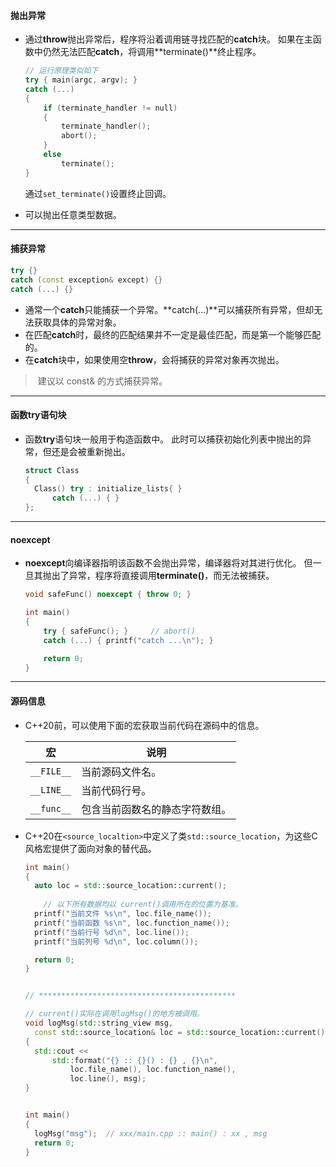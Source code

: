 #### 抛出异常

* 通过**throw**抛出异常后，程序将沿着调用链寻找匹配的**catch**块。
  如果在主函数中仍然无法匹配**catch**，将调用**terminate()**终止程序。

  ```cpp
  // 运行原理类似如下
  try { main(argc, argv); }
  catch (...)
  {
      if (terminate_handler != null)
      {
          terminate_handler();
          abort();
      }
      else
          terminate();
  }
  ```

  通过`set_terminate()`设置终止回调。

* 可以抛出任意类型数据。

---

#### 捕获异常

```cpp
try {}
catch (const exception& except) {}
catch (...) {}
```

* 通常一个**catch**只能捕获一个异常。**catch(...)**可以捕获所有异常，但却无法获取具体的异常对象。
* 在匹配**catch**时，最终的匹配结果并不一定是最佳匹配，而是第一个能够匹配的。
* 在**catch**块中，如果使用空**throw**，会将捕获的异常对象再次抛出。

> ​    建议以 const& 的方式捕获异常。

---

#### 函数try语句块


* 函数**try**语句块一般用于构造函数中。
  此时可以捕获初始化列表中抛出的异常，但还是会被重新抛出。 
  
  ```cpp
  struct Class
  {
  	Class() try : initialize_lists{ }
  		catch (...) { }
  };
  ```


---

#### noexcept

* **noexcept**向编译器指明该函数不会抛出异常，编译器将对其进行优化。
  但一旦其抛出了异常，程序将直接调用**terminate()**，而无法被捕获。

    ```cpp
    void safeFunc() noexcept { throw 0; }
    
    int main()
    {
    	try { safeFunc(); }		// abort()
    	catch (...) { printf("catch ...\n"); }
    
    	return 0;
    }
    ```

---

#### 源码信息

* C++20前，可以使用下面的宏获取当前代码在源码中的信息。

  | 宏         | 说明                           |
  | ---------- | ------------------------------ |
  | `__FILE__` | 当前源码文件名。               |
  | `__LINE__` | 当前代码行号。                 |
  | `__func__` | 包含当前函数名的静态字符数组。 |

* C++20在`<source_localtion>`中定义了类`std::source_location`，为这些C风格宏提供了面向对象的替代品。

  ```cpp
  int main()
  {
  	auto loc = std::source_location::current();
      
      // 以下所有数据均以 current()调用所在的位置为基准。
  	printf("当前文件 %s\n", loc.file_name());
  	printf("当前函数 %s\n", loc.function_name());
  	printf("当前行号 %d\n", loc.line());
  	printf("当前列号 %d\n", loc.column());
  
  	return 0;
  }
  
  
  // ********************************************
  
  // current()实际在调用logMsg()的地方被调用。
  void logMsg(std::string_view msg,
  	const std::source_location& loc = std::source_location::current())
  {
  	std::cout <<
  		std::format("{} :: {}() : {} , {}\n",
  			loc.file_name(), loc.function_name(),
  			loc.line(), msg);
  }
  
  
  int main()
  {
  	logMsg("msg");	// xxx/main.cpp :: main() : xx , msg
  	return 0;
  }
  ```

  
